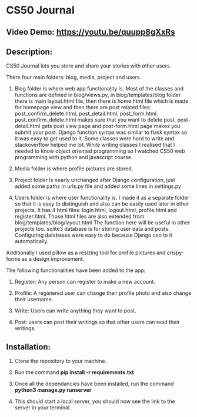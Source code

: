 # CS50 Journal

## Video Demo: https://youtu.be/quupp8gXxRs

## Description:

CS50 Journal lets you store and share your stories with other users.

There four main folders: blog, media, project and users.

1. Blog folder is where web app functionality is. Most of the classes and functions are defined in blog/views.py, in blog/templates/blog folder there is main layout.html file, then there is home.html file which is made for homepage view and then there are post related files: post_confirm_delete.html, post_detail.html, post_form.html. post_confirm_delete.html makes sure that you want to delete post, post-detail.html gets post view page and post-form.html page makes you submit your post.
Django function syntax was similar to flask syntax so it was easy to get used to it. Some classes were hard to write and stackoverflow helped me lot. While writing classes I realised that I needed to know object oriented programming so I watched CS50 web programming with python and javascript course.

2. Media folder is where profile pictures are stored.

3. Project folder is nearly unchanged after Django configuration, just added some paths in urls.py file and added some lines in settings.py

4. Users folder is where user functionality is. I made it as a separate folder so that it is easy to distinguish and also can be easily used later in other projects. It has 4 html files: login.html, logout.html, profile.html and register.html. Those html files are also extended from blog/templates/blog/layout.html
The function here will be useful in other projects too.
sqlite3 database is for storing user data and posts.
Configuring databases were easy to do because Django can to it automatically.

Additionally I used pillow as a resizing tool for profile pictures and crispy-forms as a design improvement.

The following functionalities have been added to the app:

1. Register: Any person can register to make a new account.

2. Profile: A registered user can change their profile photo and also change their username.

3. Write: Users can write anything they want to post.

4. Post: users can post their writings so that other users can read their writings.


## Installation:

1. Clone the repository to your machine.

2. Run the command **pip install -r requirements.txt**

3. Once all the dependancies have been installed, run the command **python3 manage.py runserver**

4. This should start a local server, you should now see the link to the server in your terminal.